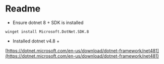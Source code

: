 ﻿
# Readme


 
- Ensure dotnet 8 + SDK is installed

``` 
winget install Microsoft.DotNet.SDK.8
```

- Installed dotnet v4.8 +

[https://dotnet.microsoft.com/en-us/download/dotnet-framework/net481](https://dotnet.microsoft.com/en-us/download/dotnet-framework/net481)